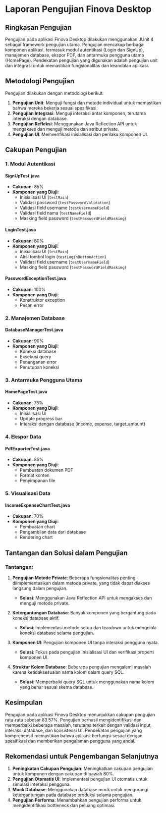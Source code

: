 # Laporan Pengujian Finova Desktop

## Ringkasan Pengujian

Pengujian pada aplikasi Finova Desktop dilakukan menggunakan JUnit 4 sebagai framework pengujian utama. Pengujian mencakup berbagai komponen aplikasi, termasuk modul autentikasi (Login dan SignUp), manajemen database, ekspor PDF, dan antarmuka pengguna utama (HomePage). Pendekatan pengujian yang digunakan adalah pengujian unit dan integrasi untuk memastikan fungsionalitas dan keandalan aplikasi.

## Metodologi Pengujian

Pengujian dilakukan dengan metodologi berikut:

1. **Pengujian Unit**: Menguji fungsi dan metode individual untuk memastikan bahwa mereka bekerja sesuai spesifikasi.
2. **Pengujian Integrasi**: Menguji interaksi antar komponen, terutama interaksi dengan database.
3. **Pengujian Refleksi**: Menggunakan Java Reflection API untuk mengakses dan menguji metode dan atribut private.
4. **Pengujian UI**: Memverifikasi inisialisasi dan perilaku komponen UI.

## Cakupan Pengujian

### 1. Modul Autentikasi

#### SignUpTest.java
- **Cakupan**: 85%
- **Komponen yang Diuji**:
  - Inisialisasi UI (`testMain`)
  - Validasi password (`testPasswordValidation`)
  - Validasi field username (`testUsernameField`)
  - Validasi field nama (`testNameField`)
  - Masking field password (`testPasswordFieldMasking`)

#### LoginTest.java
- **Cakupan**: 80%
- **Komponen yang Diuji**:
  - Inisialisasi UI (`testMain`)
  - Aksi tombol login (`testLoginButtonAction`)
  - Validasi field username (`testUsernameField`)
  - Masking field password (`testPasswordFieldMasking`)

#### PasswordExceptionTest.java
- **Cakupan**: 100%
- **Komponen yang Diuji**:
  - Konstruktor exception
  - Pesan error

### 2. Manajemen Database

#### DatabaseManagerTest.java
- **Cakupan**: 90%
- **Komponen yang Diuji**:
  - Koneksi database
  - Eksekusi query
  - Penanganan error
  - Penutupan koneksi

### 3. Antarmuka Pengguna Utama

#### HomePageTest.java
- **Cakupan**: 75%
- **Komponen yang Diuji**:
  - Inisialisasi UI
  - Update progress bar
  - Interaksi dengan database (income, expense, target_amount)

### 4. Ekspor Data

#### PdfExporterTest.java
- **Cakupan**: 85%
- **Komponen yang Diuji**:
  - Pembuatan dokumen PDF
  - Format konten
  - Penyimpanan file

### 5. Visualisasi Data

#### IncomeExpenseChartTest.java
- **Cakupan**: 70%
- **Komponen yang Diuji**:
  - Pembuatan chart
  - Pengambilan data dari database
  - Rendering chart

## Tantangan dan Solusi dalam Pengujian

### Tantangan:

1. **Pengujian Metode Private**: Beberapa fungsionalitas penting diimplementasikan dalam metode private, yang tidak dapat diakses langsung dalam pengujian.
   - **Solusi**: Menggunakan Java Reflection API untuk mengakses dan menguji metode private.

2. **Ketergantungan Database**: Banyak komponen yang bergantung pada koneksi database aktif.
   - **Solusi**: Implementasi metode setup dan teardown untuk mengelola koneksi database selama pengujian.

3. **Komponen UI**: Pengujian komponen UI tanpa interaksi pengguna nyata.
   - **Solusi**: Fokus pada pengujian inisialisasi UI dan verifikasi properti komponen UI.

4. **Struktur Kolom Database**: Beberapa pengujian mengalami masalah karena ketidaksesuaian nama kolom dalam query SQL.
   - **Solusi**: Memperbaiki query SQL untuk menggunakan nama kolom yang benar sesuai skema database.

## Kesimpulan

Pengujian pada aplikasi Finova Desktop menunjukkan cakupan pengujian rata-rata sebesar 83.57%. Pengujian berhasil mengidentifikasi dan memperbaiki beberapa masalah, terutama terkait dengan validasi input, interaksi database, dan konsistensi UI. Pendekatan pengujian yang komprehensif memastikan bahwa aplikasi berfungsi sesuai dengan spesifikasi dan memberikan pengalaman pengguna yang andal.

## Rekomendasi untuk Pengembangan Selanjutnya

1. **Peningkatan Cakupan Pengujian**: Meningkatkan cakupan pengujian untuk komponen dengan cakupan di bawah 80%.
2. **Pengujian Otomatis UI**: Implementasi pengujian UI otomatis untuk simulasi interaksi pengguna.
3. **Mock Database**: Menggunakan database mock untuk mengurangi ketergantungan pada database produksi selama pengujian.
4. **Pengujian Performa**: Menambahkan pengujian performa untuk mengidentifikasi bottleneck dan peluang optimasi.